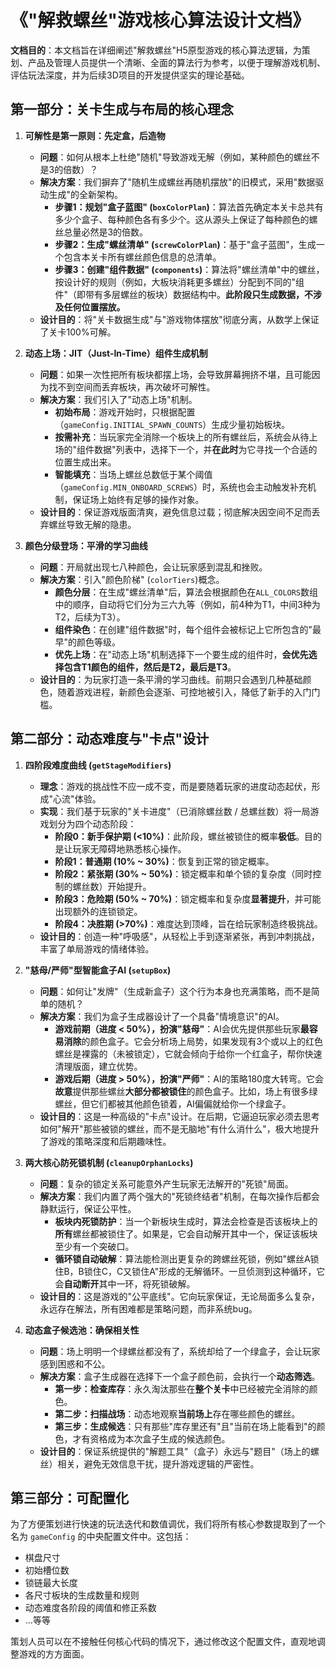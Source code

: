 # 《"解救螺丝"游戏核心算法设计文档》

**文档目的**：本文档旨在详细阐述"解救螺丝"H5原型游戏的核心算法逻辑，为策划、产品及管理人员提供一个清晰、全面的算法行为参考，以便于理解游戏机制、评估玩法深度，并为后续3D项目的开发提供坚实的理论基础。

## 第一部分：关卡生成与布局的核心理念

1. **可解性是第一原则：先定盒，后造物**
    * **问题**：如何从根本上杜绝"随机"导致游戏无解（例如，某种颜色的螺丝不是3的倍数）？
    * **解决方案**：我们摒弃了"随机生成螺丝再随机摆放"的旧模式，采用"数据驱动生成"的全新架构。
        * **步骤1：规划"盒子蓝图" (`boxColorPlan`)**：算法首先确定本关卡总共有多少个盒子、每种颜色各有多少个。这从源头上保证了每种颜色的螺丝总量必然是3的倍数。
        * **步骤2：生成"螺丝清单" (`screwColorPlan`)**：基于"盒子蓝图"，生成一个包含本关卡所有螺丝颜色信息的总清单。
        * **步骤3：创建"组件数据" (`components`)**：算法将"螺丝清单"中的螺丝，按设计好的规则（例如，大板块消耗更多螺丝）分配到不同的"组件"（即带有多层螺丝的板块）数据结构中。**此阶段只生成数据，不涉及任何位置摆放。**
    * **设计目的**：将"关卡数据生成"与"游戏物体摆放"彻底分离，从数学上保证了关卡100%可解。

2. **动态上场：JIT（Just-In-Time）组件生成机制**
    * **问题**：如果一次性把所有板块都摆上场，会导致屏幕拥挤不堪，且可能因为找不到空间而丢弃板块，再次破坏可解性。
    * **解决方案**：我们引入了"动态上场"机制。
        * **初始布局**：游戏开始时，只根据配置（`gameConfig.INITIAL_SPAWN_COUNTS`）生成少量初始板块。
        * **按需补充**：当玩家完全消除一个板块上的所有螺丝后，系统会从待上场的"组件数据"列表中，选择下一个，并**在此时**为它寻找一个合适的位置生成出来。
        * **智能填充**：当场上螺丝总数低于某个阈值（`gameConfig.MIN_ONBOARD_SCREWS`）时，系统也会主动触发补充机制，保证场上始终有足够的操作对象。
    * **设计目的**：保证游戏版面清爽，避免信息过载；彻底解决因空间不足而丢弃螺丝导致无解的隐患。

3. **颜色分级登场：平滑的学习曲线**
    * **问题**：开局就出现七八种颜色，会让玩家感到混乱和挫败。
    * **解决方案**：引入"颜色阶梯" (`colorTiers`)概念。
        * **颜色分层**：在生成"螺丝清单"后，算法会根据颜色在`ALL_COLORS`数组中的顺序，自动将它们分为三六九等（例如，前4种为T1，中间3种为T2，后续为T3）。
        * **组件染色**：在创建"组件数据"时，每个组件会被标记上它所包含的"最早"的颜色等级。
        * **优先上场**：在"动态上场"机制选择下一个要生成的组件时，**会优先选择包含T1颜色的组件，然后是T2，最后是T3**。
    * **设计目的**：为玩家打造一条平滑的学习曲线。前期只会遇到几种基础颜色，随着游戏进程，新颜色会逐渐、可控地被引入，降低了新手的入门门槛。

## 第二部分：动态难度与"卡点"设计

1. **四阶段难度曲线 (`getStageModifiers`)**
    * **理念**：游戏的挑战性不应一成不变，而是要随着玩家的进度动态起伏，形成"心流"体验。
    * **实现**：我们基于玩家的"关卡进度"（已消除螺丝数 / 总螺丝数）将一局游戏划分为四个动态阶段：
        * **阶段0：新手保护期 (<10%)**：此阶段，螺丝被锁住的概率**极低**。目的是让玩家无障碍地熟悉核心操作。
        * **阶段1：普通期 (10% ~ 30%)**：恢复到正常的锁定概率。
        * **阶段2：紧张期 (30% ~ 50%)**：锁定概率和单个锁的复杂度（同时控制的螺丝数）开始提升。
        * **阶段3：危险期 (50% ~ 70%)**：锁定概率和复杂度**显著提升**，并可能出现额外的连锁锁定。
        * **阶段4：决胜期 (>70%)**：难度达到顶峰，旨在给玩家制造终极挑战。
    * **设计目的**：创造一种"呼吸感"，从轻松上手到逐渐紧张，再到冲刺挑战，丰富了单局游戏的情绪体验。

2. **"慈母/严师"型智能盒子AI (`setupBox`)**
    * **问题**：如何让"发牌"（生成新盒子）这个行为本身也充满策略，而不是简单的随机？
    * **解决方案**：我们为盒子生成器设计了一个具备"情境意识"的AI。
        * **游戏前期（进度 < 50%），扮演"慈母"**：AI会优先提供那些玩家**最容易消除**的颜色盒子。它会分析场上局势，如果发现有3个或以上的红色螺丝是裸露的（未被锁定），它就会倾向于给你一个红盒子，帮你快速清理版面，建立优势。
        * **游戏后期（进度 > 50%），扮演"严师"**：AI的策略180度大转弯。它会**故意**提供那些螺丝**大部分都被锁住**的颜色盒子。比如，场上有很多绿螺丝，但它们都被其他颜色锁着，AI偏偏就给你一个绿盒子。
    * **设计目的**：这是一种高级的"卡点"设计。在后期，它逼迫玩家必须去思考如何"解开"那些被锁的螺丝，而不是无脑地"有什么消什么"，极大地提升了游戏的策略深度和后期趣味性。

3. **两大核心防死锁机制 (`cleanupOrphanLocks`)**
    * **问题**：复杂的锁定关系可能意外产生玩家无法解开的"死锁"局面。
    * **解决方案**：我们内置了两个强大的"死锁终结者"机制，在每次操作后都会静默运行，保证公平性。
        * **板块内死锁防护**：当一个新板块生成时，算法会检查是否该板块上的**所有**螺丝都被锁住了。如果是，它会自动解开其中一个，保证该板块至少有一个突破口。
        * **循环锁自动破解**：算法能检测出更复杂的跨螺丝死锁，例如"螺丝A锁住B，B锁住C，C又锁住A"形成的无解循环。一旦侦测到这种循环，它会**自动断开**其中一环，将死锁破解。
    * **设计目的**：这是游戏的"公平底线"。它向玩家保证，无论局面多么复杂，永远存在解法，所有困难都是策略问题，而非系统bug。

4. **动态盒子候选池：确保相关性**
    * **问题**：场上明明一个绿螺丝都没有了，系统却给了一个绿盒子，会让玩家感到困惑和不公。
    * **解决方案**：盒子生成器在选择下一个盒子颜色前，会执行一个**动态筛选**。
        * **第一步：检查库存**：永久淘汰那些在**整个关卡**中已经被完全消除的颜色。
        * **第二步：扫描战场**：动态地观察**当前场上**存在哪些颜色的螺丝。
        * **第三步：生成候选**：只有那些"库存里还有"且"当前在场上能看到"的颜色，才有资格成为本次盒子生成的候选颜色。
    * **设计目的**：保证系统提供的"解题工具"（盒子）永远与"题目"（场上的螺丝）相关，避免无效信息干扰，提升游戏逻辑的严密性。

## 第三部分：可配置化

为了方便策划进行快速的玩法迭代和数值调优，我们将所有核心参数提取到了一个名为 `gameConfig` 的中央配置文件中。这包括：

* 棋盘尺寸
* 初始槽位数
* 锁链最大长度
* 各尺寸板块的生成数量和规则
* 动态难度各阶段的阈值和修正系数
* ...等等

策划人员可以在不接触任何核心代码的情况下，通过修改这个配置文件，直观地调整游戏的方方面面。
